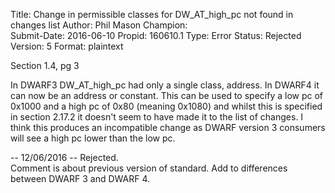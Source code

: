 Title:       Change in permissible classes for DW_AT_high_pc not found in changes list
Author:      Phil Mason
Champion:    
Submit-Date: 2016-06-10
Propid:      160610.1
Type:        Error
Status:      Rejected
Version:     5
Format:      plaintext

Section 1.4, pg 3

In DWARF3 DW_AT_high_pc had only a single class, address. In DWARF4 it 
can now be an address or constant. This can be used to specify a low pc 
of 0x1000 and a high pc of 0x80 (meaning 0x1080) and whilst this is 
specified in section 2.17.2 it doesn't seem to have made it to the list 
of changes. I think this produces an incompatible change as DWARF 
version 3 consumers will see a high pc lower than the low pc. 


--
12/06/2016 -- Rejected.  
  Comment is about previous version of standard. 
  Add to differences between DWARF 3 and DWARF 4.

